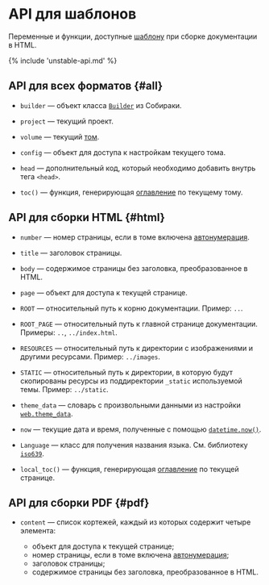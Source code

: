 # API для шаблонов

Переменные и функции, доступные [шаблону](../build-html/web-customization.md#template) при сборке документации в HTML.

{% include 'unstable-api.md' %}

## API для всех форматов {#all}

- `builder` — объект класса [`Builder`](../../../src/sobiraka/processing/abstract/builder.py) из Собираки.

- `project` — текущий проект.

- `volume` — текущий [том](../overview/terms.md).

- `config` — объект для доступа к настройкам текущего тома.

- `head` — дополнительный код, который необходимо добавить внутрь тега `<head>`.

- `toc()` — функция, генерирующая [оглавление](../overview/files.md#toc) по текущему тому.

## API для сборки HTML {#html}

- `number` — номер страницы, если в томе включена [автонумерация](../overview/files.md#autonumeration).

- `title` — заголовок страницы.

- `body` — содержимое страницы без заголовка, преобразованное в HTML.

- `page` — объект для доступа к текущей странице.

- `ROOT` — относительный путь к корню документации. Пример: `..`.

- `ROOT_PAGE` — относительный путь к главной странице документации. Примеры: `..`, `../index.html`.

- `RESOURCES` — относительный путь к директории с изображениями и другими ресурсами. Пример: `../images`.

- `STATIC` — относительный путь к директории, в которую будут скопированы ресурсы из поддиректории `_static` используемой темы. Пример: `../static`.

- `theme_data` — словарь с произвольными данными из настройки [`web.theme_data`](configuration.md#web.theme_data).

- `now` — текущие дата и время, полученные с помощью [`datetime.now()`](https://docs.python.org/3/library/datetime.html#datetime.datetime.now).

- `Language` — класс для получения названия языка. См. библиотеку [`iso639`](https://github.com/jacksonllee/iso639).

- `local_toc()` — функция, генерирующая [оглавление](../overview/files.md#toc) по текущей странице.

## API для сборки PDF {#pdf}

- `content` — список кортежей, каждый из которых содержит четыре элемента:

   - объект для доступа к текущей странице;
   - номер страницы, если в томе включена [автонумерация](../overview/files.md#autonumeration);
   - заголовок страницы;
   - содержимое страницы без заголовка, преобразованное в HTML.